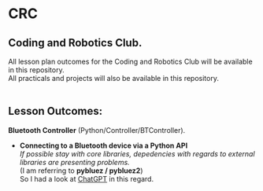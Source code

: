 # CRC
## __Coding and Robotics Club.__<br/>
All lesson plan outcomes for the Coding and Robotics Club will be available in this repository.<br/>
All practicals and projects will also be available in this repository.<br/>
<br/>
## Lesson Outcomes:<br/>
__Bluetooth Controller__ (Python/Controller/BTController).<br/>
  * __Connecting to a Bluetooth device via a Python API__<br>
  _If possible stay with core libraries, depedencies with regards to external libraries are presenting problems._<br/>
  (I am referring to __pybluez / pybluez2__)<br/>
  So I had a look at [ChatGPT](https://chatgpt.com/share/675dea9b-eea4-8008-b4d1-7c184c1f50d2) in this regard.<br/>
